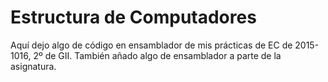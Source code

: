 # Estructura de Computadores

Aquí dejo algo de código en ensamblador de mis prácticas de EC de 2015-1016, 2º de GII. También añado algo de ensamblador a parte de la asignatura. 
